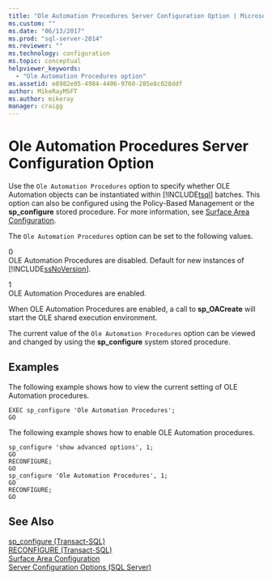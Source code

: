 ```yaml
---
title: "Ole Automation Procedures Server Configuration Option | Microsoft Docs"
ms.custom: ""
ms.date: "06/13/2017"
ms.prod: "sql-server-2014"
ms.reviewer: ""
ms.technology: configuration
ms.topic: conceptual
helpviewer_keywords: 
  - "Ole Automation Procedures option"
ms.assetid: e8982e05-4984-4406-9760-285e8c028ddf
author: MikeRayMSFT
ms.author: mikeray
manager: craigg
---
```

# Ole Automation Procedures Server Configuration Option
  Use the `Ole Automation Procedures` option to specify whether OLE Automation objects can be instantiated within [!INCLUDE[tsql](../../includes/tsql-md.md)] batches. This option can also be configured using the Policy-Based Management or the **sp_configure** stored procedure. For more information, see [Surface Area Configuration](../../relational-databases/security/surface-area-configuration.md).  
  
 The `Ole Automation Procedures` option can be set to the following values.  
  
 0  
 OLE Automation Procedures are disabled. Default for new instances of [!INCLUDE[ssNoVersion](../../includes/ssnoversion-md.md)].  
  
 1  
 OLE Automation Procedures are enabled.  
  
 When OLE Automation Procedures are enabled, a call to **sp_OACreate** will start the OLE shared execution environment.  
  
 The current value of the `Ole Automation Procedures` option can be viewed and changed by using the **sp_configure** system stored procedure.  
  
## Examples  
 The following example shows how to view the current setting of OLE Automation procedures.  
  
```  
EXEC sp_configure 'Ole Automation Procedures';  
GO  
```  
  
 The following example shows how to enable OLE Automation procedures.  
  
```  
sp_configure 'show advanced options', 1;  
GO  
RECONFIGURE;  
GO  
sp_configure 'Ole Automation Procedures', 1;  
GO  
RECONFIGURE;  
GO  
```  
  
## See Also  
 [sp_configure &#40;Transact-SQL&#41;](/sql/relational-databases/system-stored-procedures/sp-configure-transact-sql)   
 [RECONFIGURE &#40;Transact-SQL&#41;](/sql/t-sql/language-elements/reconfigure-transact-sql)   
 [Surface Area Configuration](../../relational-databases/security/surface-area-configuration.md)   
 [Server Configuration Options &#40;SQL Server&#41;](server-configuration-options-sql-server.md)  
  
  
